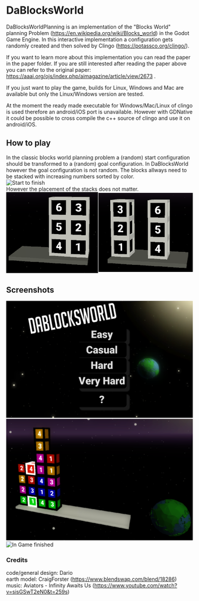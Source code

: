 # DaBlocksWorld

DaBlocksWorldPlanning is an implementation of the "Blocks World" planning Problem (https://en.wikipedia.org/wiki/Blocks_world) in the Godot Game Engine.
In this interactive implementation a configuration gets randomly created and then solved by Clingo (https://potassco.org/clingo/).


If you want to learn more about this implementation you can read the paper in the paper folder.
If you are still interested after reading the paper above you can refer to the original paper: https://aaai.org/ojs/index.php/aimagazine/article/view/2673 .


If you just want to play the game, builds for Linux, Windows and Mac are available but only the Linux/Windows version are tested.

At the moment the ready made executable for Windows/Mac/Linux of clingo is used therefore an android/iOS port is unavailable.
However with GDNative it could be possible to cross compile the c++ source of clingo and use it on android/iOS.


## How to play

In the classic blocks world planning problem a (random) start configuration should be transformed to a (random) goal configuration.
In DaBlocksWorld however the goal configuration is not random. 
The blocks allways need to be stacked with increasing numbers sorted by color. </br>
![Start to finish](https://www.visittranas.com/wp-content/uploads/2018/03/placeholder.jpg)
</br> However the placement of the stacks does not matter. </br>
![Amibigous goal configs](https://github.com/CaptainDario/DaBlocksWorld/blob/master/paper/images/ambiguous_goal_config.png)

## Screenshots
![Main Menu](https://github.com/CaptainDario/DaBlocksWorld/blob/master/paper/images/titleScreen.png)
![In Game start](https://github.com/CaptainDario/DaBlocksWorld/blob/master/paper/images/colorizedBlocks.png)
![In Game finished](https://www.visittranas.com/wp-content/uploads/2018/03/placeholder.jpg)

### Credits

code/general design: Dario </br>
earth model: CraigForster (https://www.blendswap.com/blend/18286) </br>
music: Aviators - Infinity Awaits Us (https://www.youtube.com/watch?v=sisGSwT2eN0&t=259s)</br>

